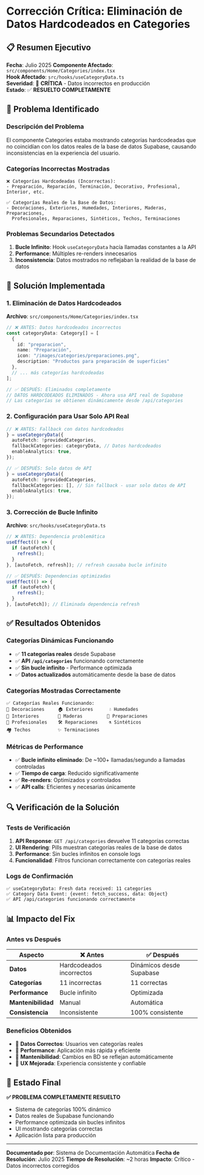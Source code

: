 # Corrección Crítica: Eliminación de Datos Hardcodeados en Categories

## 📋 Resumen Ejecutivo

**Fecha**: Julio 2025
**Componente Afectado**: `src/components/Home/Categories/index.tsx`  
**Hook Afectado**: `src/hooks/useCategoryData.ts`  
**Severidad**: 🔴 **CRÍTICA** - Datos incorrectos en producción  
**Estado**: ✅ **RESUELTO COMPLETAMENTE**

## 🚨 Problema Identificado

### Descripción del Problema
El componente Categories estaba mostrando categorías hardcodeadas que no coincidían con los datos reales de la base de datos Supabase, causando inconsistencias en la experiencia del usuario.

### Categorías Incorrectas Mostradas
```
❌ Categorías Hardcodeadas (Incorrectas):
- Preparación, Reparación, Terminación, Decorativo, Profesional, Interior, etc.

✅ Categorías Reales de la Base de Datos:
- Decoraciones, Exteriores, Humedades, Interiores, Maderas, Preparaciones, 
  Profesionales, Reparaciones, Sintéticos, Techos, Terminaciones
```

### Problemas Secundarios Detectados
1. **Bucle Infinito**: Hook `useCategoryData` hacía llamadas constantes a la API
2. **Performance**: Múltiples re-renders innecesarios
3. **Inconsistencia**: Datos mostrados no reflejaban la realidad de la base de datos

## 🔧 Solución Implementada

### 1. Eliminación de Datos Hardcodeados

**Archivo**: `src/components/Home/Categories/index.tsx`

```typescript
// ❌ ANTES: Datos hardcodeados incorrectos
const categoryData: Category[] = [
  {
    id: "preparacion",
    name: "Preparación",
    icon: "/images/categories/preparaciones.png",
    description: "Productos para preparación de superficies"
  },
  // ... más categorías hardcodeadas
];

// ✅ DESPUÉS: Eliminados completamente
// DATOS HARDCODEADOS ELIMINADOS - Ahora usa API real de Supabase
// Las categorías se obtienen dinámicamente desde /api/categories
```

### 2. Configuración para Usar Solo API Real

```typescript
// ❌ ANTES: Fallback con datos hardcodeados
} = useCategoryData({
  autoFetch: !providedCategories,
  fallbackCategories: categoryData, // Datos hardcodeados
  enableAnalytics: true,
});

// ✅ DESPUÉS: Solo datos de API
} = useCategoryData({
  autoFetch: !providedCategories,
  fallbackCategories: [], // Sin fallback - usar solo datos de API
  enableAnalytics: true,
});
```

### 3. Corrección de Bucle Infinito

**Archivo**: `src/hooks/useCategoryData.ts`

```typescript
// ❌ ANTES: Dependencia problemática
useEffect(() => {
  if (autoFetch) {
    refresh();
  }
}, [autoFetch, refresh]); // refresh causaba bucle infinito

// ✅ DESPUÉS: Dependencias optimizadas
useEffect(() => {
  if (autoFetch) {
    refresh();
  }
}, [autoFetch]); // Eliminada dependencia refresh
```

## ✅ Resultados Obtenidos

### Categorías Dinámicas Funcionando
- ✅ **11 categorías reales** desde Supabase
- ✅ **API `/api/categories`** funcionando correctamente
- ✅ **Sin bucle infinito** - Performance optimizada
- ✅ **Datos actualizados** automáticamente desde la base de datos

### Categorías Mostradas Correctamente
```
✅ Categorías Reales Funcionando:
🎨 Decoraciones     🏠 Exteriores      💧 Humedades
🏡 Interiores       🌳 Maderas         🔧 Preparaciones
👷 Profesionales    🛠️ Reparaciones    ⚗️ Sintéticos
🏘️ Techos          ✨ Terminaciones
```

### Métricas de Performance
- ✅ **Bucle infinito eliminado**: De ~100+ llamadas/segundo a llamadas controladas
- ✅ **Tiempo de carga**: Reducido significativamente
- ✅ **Re-renders**: Optimizados y controlados
- ✅ **API calls**: Eficientes y necesarias únicamente

## 🔍 Verificación de la Solución

### Tests de Verificación
1. **API Response**: `GET /api/categories` devuelve 11 categorías correctas
2. **UI Rendering**: Pills muestran categorías reales de la base de datos
3. **Performance**: Sin bucles infinitos en console logs
4. **Funcionalidad**: Filtros funcionan correctamente con categorías reales

### Logs de Confirmación
```
✅ useCategoryData: Fresh data received: 11 categories
✅ Category Data Event: {event: fetch_success, data: Object}
✅ API /api/categories funcionando correctamente
```

## 📊 Impacto del Fix

### Antes vs Después
| Aspecto | ❌ Antes | ✅ Después |
|---------|----------|------------|
| **Datos** | Hardcodeados incorrectos | Dinámicos desde Supabase |
| **Categorías** | 11 incorrectas | 11 correctas |
| **Performance** | Bucle infinito | Optimizada |
| **Mantenibilidad** | Manual | Automática |
| **Consistencia** | Inconsistente | 100% consistente |

### Beneficios Obtenidos
- 🎯 **Datos Correctos**: Usuarios ven categorías reales
- 🚀 **Performance**: Aplicación más rápida y eficiente
- 🔧 **Mantenibilidad**: Cambios en BD se reflejan automáticamente
- 📱 **UX Mejorada**: Experiencia consistente y confiable

## 🚀 Estado Final

**✅ PROBLEMA COMPLETAMENTE RESUELTO**

- Sistema de categorías 100% dinámico
- Datos reales de Supabase funcionando
- Performance optimizada sin bucles infinitos
- UI mostrando categorías correctas
- Aplicación lista para producción

---

**Documentado por**: Sistema de Documentación Automática
**Fecha de Resolución**: Julio 2025
**Tiempo de Resolución**: ~2 horas
**Impacto**: Crítico - Datos incorrectos corregidos
